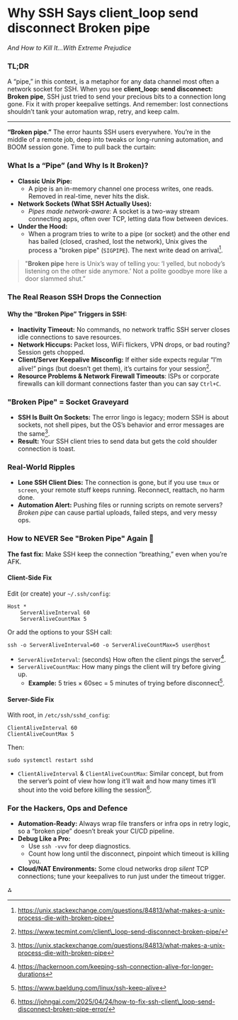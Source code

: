 # Why SSH Says client\_loop send disconnect Broken pipe

_And How to Kill It...With Extreme Prejudice_

### TL;DR

A “pipe,” in this context, is a metaphor for any data channel most often a network socket for SSH. When you see **client\_loop: send disconnect: Broken pipe**, SSH just tried to send your precious bits to a connection long gone. Fix it with proper keepalive settings. And remember: lost connections shouldn’t tank your automation wrap, retry, and keep calm.

***

**“Broken pipe.”** The error haunts SSH users everywhere. You’re in the middle of a remote job, deep into tweaks or long-running automation, and BOOM session gone. Time to pull back the curtain:

### What Is a “Pipe” (and Why Is It Broken)?

* **Classic Unix Pipe:**
  * A pipe is an in-memory channel one process writes, one reads. Removed in real-time, never hits the disk.
* **Network Sockets (What SSH Actually Uses):**
  * _Pipes made network-aware_: A socket is a two-way stream connecting apps, often over TCP, letting data flow between devices.
* **Under the Hood:**
  * When a program tries to write to a pipe (or socket) and the other end has bailed (closed, crashed, lost the network), Unix gives the process a "broken pipe" (`SIGPIPE`). The next write dead on arrival[^1].

> "**Broken pipe** here is Unix’s way of telling you: ‘I yelled, but nobody’s listening on the other side anymore.’ Not a polite goodbye more like a door slammed shut.”

### The Real Reason SSH Drops the Connection

#### &#x20;Why the “Broken Pipe” Triggers in SSH:

* **Inactivity Timeout:** No commands, no network traffic SSH server closes idle connections to save resources.
* **Network Hiccups:** Packet loss, WiFi flickers, VPN drops, or bad routing? Session gets chopped.
* **Client/Server Keepalive Misconfig:** If either side expects regular “I’m alive!” pings (but doesn’t get them), it’s curtains for your session[^2].
* **Resource Problems & Network Firewall Timeouts**: ISPs or corporate firewalls can kill dormant connections faster than you can say `Ctrl+C`.

### "Broken Pipe" = Socket Graveyard

* **SSH Is Built On Sockets:** The error lingo is legacy; modern SSH is about sockets, not shell pipes, but the OS’s behavior and error messages are the same[^1].
* **Result:** Your SSH client tries to send data but gets the cold shoulder connection is toast.

### Real-World Ripples

* **Lone SSH Client Dies:** The connection is gone, but if you use `tmux` or `screen`, your remote stuff keeps running. Reconnect, reattach, no harm done.
* **Automation Alert:** Pushing files or running scripts on remote servers? _Broken pipe_ can cause partial uploads, failed steps, and very messy ops.

### How to NEVER See "Broken Pipe" Again 🚀

**The fast fix:** Make SSH keep the connection “breathing,” even when you’re AFK.

#### Client-Side Fix

Edit (or create) your `~/.ssh/config`:

```
Host *
    ServerAliveInterval 60
    ServerAliveCountMax 5
```

Or add the options to your SSH call:

```
ssh -o ServerAliveInterval=60 -o ServerAliveCountMax=5 user@host
```

* `ServerAliveInterval`: (seconds) How often the client pings the server[^3].
* `ServerAliveCountMax`: How many pings the client will try before giving up.
  * **Example:** 5 tries × 60sec = 5 minutes of trying before disconnect[^4].

#### Server-Side Fix

With root, in `/etc/ssh/sshd_config`:

```
ClientAliveInterval 60
ClientAliveCountMax 5
```

Then:

```
sudo systemctl restart sshd
```

* `ClientAliveInterval` & `ClientAliveCountMax`: Similar concept, but from the server’s point of view how long it’ll wait and how many times it’ll shout into the void before killing the session[^5].

### For the Hackers, Ops and Defence

* **Automation-Ready:** Always wrap file transfers or infra ops in retry logic, so a “broken pipe” doesn’t break your CI/CD pipeline.
* **Debug Like a Pro:**
  * Use `ssh -vvv` for deep diagnostics.
  * Count how long until the disconnect, pinpoint which timeout is killing you.
* **Cloud/NAT Environments:** Some cloud networks drop _silent_ TCP connections; tune your keepalives to run just under the timeout trigger.





⁂

[^1]: https://unix.stackexchange.com/questions/84813/what-makes-a-unix-process-die-with-broken-pipe

[^2]: https://www.tecmint.com/client\_loop-send-disconnect-broken-pipe/

[^3]: https://hackernoon.com/keeping-ssh-connection-alive-for-longer-durations

[^4]: https://www.baeldung.com/linux/ssh-keep-alive

[^5]: https://johngai.com/2025/04/24/how-to-fix-ssh-client\_loop-send-disconnect-broken-pipe-error/

